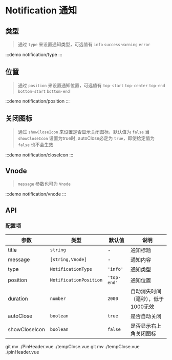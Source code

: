 # Notification 通知

## 类型

> 通过 `type` 来设置通知类型，可选值有 `info` `success` `warning` `error`

:::demo notification/type
:::

## 位置

> 通过 `position` 来设置通知位置，可选值有 `top-start` `top-center` `top-end` `bottom-start` `bottom-end`

:::demo notification/position
:::

## 关闭图标

> 通过 `showCloseIcon` 来设置是否显示关闭图标，默认值为 `false`
> 当 `showCloseIcon` 设置为true时, autoClose必定为 `true`，即使给定值为 `false` 也不会生效

:::demo notification/closeIcon
:::

## Vnode

> `message` 参数也可为 `Vnode`

:::demo notification/vnode
:::

## API

### 配置项

| 参数          | 类型                   | 默认值      | 说明                               |
| ------------- | ---------------------- | ----------- | ---------------------------------- |
| title         | `string`               | -           | 通知标题                           |
| message       | `[string,Vnode]`       | -           | 通知内容                           |
| type          | `NotificationType`     | `'info'`    | 通知类型                           |
| position      | `NotificationPosition` | `'top-end'` | 通知位置                           |
| duration      | `number`               | `2000`      | 自动消失时间（毫秒），低于1000无效 |
| autoClose     | `boolean`              | `true`      | 是否自动关闭                       |
| showCloseIcon | `boolean`              | `false`     | 是否显示右上角关闭图标             |

git mv ./PinHeader.vue ./tempClose.vue
git mv ./tempClose.vue ./pinHeader.vue
